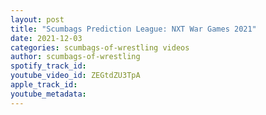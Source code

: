 ```yaml
---
layout: post
title: "Scumbags Prediction League: NXT War Games 2021"
date: 2021-12-03
categories: scumbags-of-wrestling videos
author: scumbags-of-wrestling
spotify_track_id: 
youtube_video_id: ZEGtdZU3TpA
apple_track_id: 
youtube_metadata: 
---
```

